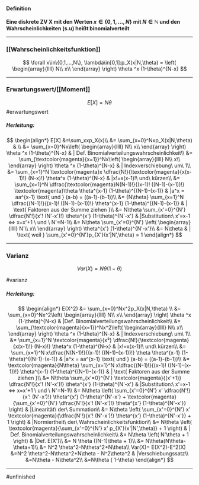 #### Definition
**Eine diskrete ZV X mit den Werten $x\in \{ 0,1,...,N\}$ mit $N \in \mathbb{N}$ und den Wahrscheinlichkeiten (s.u) heißt binomialverteilt**

----------------------- 

### [[Wahrscheinlichkeitsfunktion]]

$$
\forall x\in\{0,1,...,N\}, \lambda\in[0,1]:p_X(x|N,\theta) = \left( \begin{array}{llll}
N\\
x\\ 
\end{array} \right) \theta ^x (1-\theta)^{N-x}
$$

----------------
### Erwartungswert/[[Moment]]

$$E[X] = N \theta$$ #erwartungswert

##### Herleitung:
$$
\begin{align*}
    E[X] &=\sum_xxp_X(x)\\
    &= \sum_{x=0}^Nxp_X(x|N,\theta) & \\
    &= \sum_{x=0}^Nx\left( \begin{array}{llll}
N\\
x\\
\end{array} \right) \theta ^x (1-\theta)^{N-x} & | Def. Binomialverteilungswahrscheinlichkeit\\
&= \sum_{\textcolor{magenta}{x=1}}^Nx\left( \begin{array}{llll}
N\\
x\\
\end{array} \right) \theta ^x (1-\theta)^{N-x} & | Indexverschiebung\ um\ 1\\
&= \sum_{x=1}^N \textcolor{magenta}x \dfrac{N!}{\textcolor{magenta}{x(x-1)!} (N-x)!} \theta^x (1-\theta)^{N-x} & |x!=x(x-1)!\ und\ kürzen\\
&= \sum_{x=1}^N \dfrac{\textcolor{magenta}N(N-1)!}{(x-1)! ((N-1)-(x-1))!} \textcolor{magenta}\theta \theta^{x-1} (1-\theta)^{(N-1)-(x-1)} & |a^x = aa^{x-1} \text{ und } (a-b) = ((a-1)-(b-1))\\
&= {N\theta} \sum_{x=1}^N \dfrac{(N-1)!}{(x-1)! ((N-1)-(x-1))!} \theta^{x-1} (1-\theta)^{(N-1)-(x-1)} & | \text{ Faktoren aus der Summe ziehen }\\
&= N\theta \sum_{x'=0}^{N'} \dfrac{N'!}{x'! (N'-x')!} \theta^{x'} (1-\theta)^{N'-x'} & |Substitution:\ x'=x-1 <=> x=x'+1 \ und \ N'=N-1\\
&= N\theta \sum_{x'=0}^{N'} \left( \begin{array}{llll}
N'\\
x\\
\end{array} \right) \theta^{x'} (1-\theta)^{N'-x'}\\
&= N\theta & | \text{ weil } \sum_{x'=0}^{N'}p_{X'}(x'|N',\theta) = 1 
\end{align*}
$$

-------------
### Varianz
$$
Var(X) = N\theta(1-\theta)
$$

#varianz
##### Herleitung:
$$
\begin{align*}
    E(X^2) &= \sum_{x=0}^Nx^2p_X(x|N,\theta)  \\
    &= \sum_{x=0}^Nx^2\left( \begin{array}{llll}
N\\
x\\
\end{array} \right) \theta ^x (1-\theta)^{N-x} & |Def. Binomialverteilungswahrscheinlichkeit\\
&= \sum_{\textcolor{magenta}{x=1}}^Nx^2\left( \begin{array}{llll}
N\\
x\\
\end{array} \right) \theta ^x (1-\theta)^{N-x} & | Indexverschiebung\ um\ 1\\
&= \sum_{x=1}^N \textcolor{magenta}{x²} \dfrac{N!}{\textcolor{magenta}{x(x-1)!} (N-x)!} \theta^x (1-\theta)^{N-x} & |x!=x(x-1)!\ und\ kürzen\\
&= \sum_{x=1}^N x\dfrac{N(N-1)!}{(x-1)! ((N-1)-(x-1))!} \theta \theta^{x-1} (1-\theta)^{(N-1)-(x-1)} & |a^x = aa^{x-1} \text{ und } (a-b) = ((a-1)-(b-1))\\
&= \textcolor{magenta}{N\theta} \sum_{x=1}^N x\dfrac{(N-1)!}{(x-1)! ((N-1)-(x-1))!} \theta^{x-1} (1-\theta)^{(N-1)-(x-1)} & | \text{ Faktoren aus der Summe ziehen }\\
&= N\theta \sum_{x'=0}^{N'} \textcolor{magenta}{(x'+1)} \dfrac{N'!}{x'! (N'-x')!} \theta^{x'} (1-\theta)^{N'-x'} & |Substitution:\ x'=x-1 <=> x=x'+1 \ und \ N'=N-1\\
&= N\theta \left( \sum_{x'=0}^{N'} x' \dfrac{N'!}{x'! (N'-x')!} \theta^{x'} (1-\theta)^{N'-x'} + \textcolor{magenta}{\sum_{x'=0}^{N'} \dfrac{N'!}{x'! (N'-x')!} \theta^{x'} (1-\theta)^{N'-x'}} \right) & |Linearität\ der\ Summation\\
&= N\theta \left( \sum_{x'=0}^{N'} x' \textcolor{magenta}{\dfrac{N'!}{x'! (N'-x')!} \theta^{x'} (1-\theta)^{N'-x'}} + 1 \right) & |Normiertheit\ der\ Wahrscheinlichkeitsfunktion\\
&= N\theta \left( \textcolor{magenta}{\sum_{x'=0}^{N'} x' p_{X'}(x'|N',\theta)} + 1 \right) & | Def. Binomialverteilungswahrscheinlichkeit\\
&= N\theta \left( N'\theta  + 1 \right) & |Def. E(X')\\
&= N \theta ((N-1)\theta + 1)\\
&= N\theta(N\theta-\theta+1)\\
&= N^2 \theta^2-N\theta^2+N\theta\\
Var(X)= E(X^2)-E^2(X) &=N^2 \theta^2-N\theta^2+N\theta - N^2\theta^2 & |Verschiebungssatz\\
&=N\theta - N\theta^2\\
&=N\theta ( 1-\theta)
\end{align*}
$$

---------------

#unfinished 